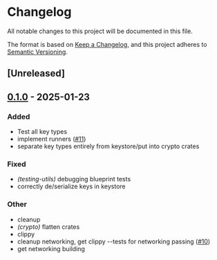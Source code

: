 # Changelog

All notable changes to this project will be documented in this file.

The format is based on [Keep a Changelog](https://keepachangelog.com/en/1.0.0/),
and this project adheres to [Semantic Versioning](https://semver.org/spec/v2.0.0.html).

## [Unreleased]

## [0.1.0](https://github.com/tangle-network/gadget/releases/tag/gadget-crypto-bn254-v0.1.0) - 2025-01-23

### Added

- Test all key types
- implement runners ([#11](https://github.com/tangle-network/gadget/pull/11))
- separate key types entirely from keystore/put into crypto crates

### Fixed

- *(testing-utils)* debugging blueprint tests
- correctly de/serialize keys in keystore

### Other

- cleanup
- *(crypto)* flatten crates
- clippy
- cleanup networking, get clippy --tests for networking passing ([#10](https://github.com/tangle-network/gadget/pull/10))
- get networking building
